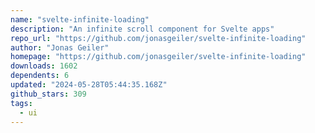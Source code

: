 ```yaml
---
name: "svelte-infinite-loading"
description: "An infinite scroll component for Svelte apps"
repo_url: "https://github.com/jonasgeiler/svelte-infinite-loading"
author: "Jonas Geiler"
homepage: "https://github.com/jonasgeiler/svelte-infinite-loading"
downloads: 1602
dependents: 6
updated: "2024-05-28T05:44:35.168Z"
github_stars: 309
tags: 
  - ui
---
```

